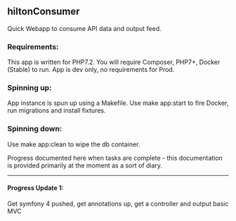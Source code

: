 ## hiltonConsumer

Quick Webapp to consume API data and output feed.

### Requirements:
This app is written for PHP7.2.
You will require Composer, PHP7+, Docker (Stable) to run. App is dev only, no requirements for Prod.

### Spinning up:
App instance is spun up using a Makefile. Use make app:start to fire Docker, run migrations and install fixtures.

### Spinning down:
Use make app:clean to wipe the db container.

Progress documented here when tasks are complete - this documentation is provided primarily at the moment as a sort of diary.

---

#### Progress Update 1:
Get symfony 4 pushed, get annotations up, get a controller and output basic MVC
